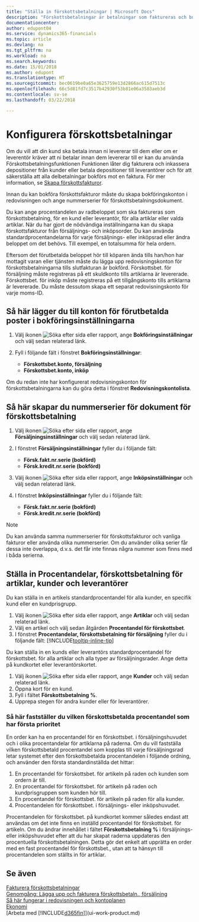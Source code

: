 ```yaml
---
title: "Ställa in förskottsbetalningar | Microsoft Docs"
description: "Förskottsbetalningar är betalningar som faktureras och bokförs för en försäljnings- eller inköpsorder före slutfaktureringen. Du kan till exempel kräva en deposition innan du tillverkar artiklar mot order eller också kan du kräva betalning innan du levererar artiklar till en kund. Med hjälp av funktionen för förskottsbetalning kan du fakturera och inkassera depositioner från kunder eller betala depositioner till leverantörer. På så sätt kan du se till att alla betalningar bokförs mot en faktura."
documentationcenter: 
author: edupont04
ms.service: dynamics365-financials
ms.topic: article
ms.devlang: na
ms.tgt_pltfrm: na
ms.workload: na
ms.search.keywords: 
ms.date: 15/01/2018
ms.author: edupont
ms.translationtype: HT
ms.sourcegitcommit: bec0619be0a65e3625759e13d2866ac615d7513c
ms.openlocfilehash: 66c5d81fd7c3517b42930f53b81e06a3583aeb3d
ms.contentlocale: sv-se
ms.lasthandoff: 03/22/2018

---
```

# <a name="set-up-prepayments"></a>Konfigurera förskottsbetalningar
Om du vill att din kund ska betala innan ni levererar till dem eller om er leverentör kräver att ni betalar innan dem levererar till er kan du använda Förskottsbetalningsfunktionen Funktionen låter dig fakturera och inkassera depositioner från kunder eller betala depositioner till leverantörer och för att säkerställa att alla delbetalningar bokförs mot en faktura. För mer information, se [Skapa förskottsfakturor](finance-how-to-create-prepayment-invoices.md).

Innan du kan bokföra förskottsfakturor måste du skapa bokföringskonton i redovisningen och ange nummerserier för förskottsbetalningsdokument.  

Du kan ange procentandelen av radbeloppet som ska faktureras som förskottsbetalning, för en kund eller leverantör, för alla artiklar eller valda artiklar. När du har gjort de nödvändiga inställningarna kan du skapa förskottsfakturor från försäljnings- och inköpsorder. Du kan använda standardprocentandelarna för varje försäljnings- eller inköpsrad eller ändra beloppet om det behövs. Till exempel, en totalsumma för hela ordern.  

Eftersom det förutbetalda beloppet hör till köparen ända tills han/hon har mottagit varan eller tjänsten måste du lägga upp redovisningskonton för förskottsbetalningarna tills slutfakturan är bokförd. Förskottsbet. för försäljning måste registreras på ett skuldkonto tills artiklarna är levererade. Förskottsbet. för inköp måste registreras på ett tillgångskonto tills artiklarna är levererade. Du måste dessutom skapa ett separat redovisningskonto för varje moms-ID.

## <a name="to-add-prepayment-accounts-to-the-general-posting-setup"></a>Så här lägger du till konton för förutbetalda poster i bokföringsinställningarna  

1. Välj ikonen ![Söka efter sida eller rapport](media/ui-search/search_small.png "Ikonen Söka efter sida eller rapport"), ange **Bokföringsinställningar** och välj sedan relaterad länk.
2. Fyll i följande fält i fönstret **Bokföringsinställningar**:  

    - **Förskottsbet.konto, försäljning**  
    - **Förskottsbet.konto, inköp**  

Om du redan inte har konfigurerat redovisningskonton för förskottsbetalningarna kan du göra detta i fönstret **Redovisningskontolista**.  

## <a name="to-set-up-number-series-for-prepayment-documents"></a>Så här skapar du nummerserier för dokument för förskottsbetalning  

1. Välj ikonen ![Söka efter sida eller rapport](media/ui-search/search_small.png "Ikonen Söka efter sida eller rapport"), ange **Försäljningsinställningar** och välj sedan relaterad länk.
2. I fönstret **Försäljningsinställningar** fyller du i följande fält:  

   - **Försk.fakt.nr.serie (bokförd)**
   - **Försk.kredit.nr.serie (bokförd)**

1. Välj ikonen ![Söka efter sida eller rapport](media/ui-search/search_small.png "Ikonen Söka efter sida eller rapport"), ange **Inköpsinställningar** och välj sedan relaterad länk.
2. I fönstret **Inköpsinställningar** fyller du i följande fält:

    - **Försk.fakt.nr.serie (bokförd)**
    - **Försk.kredit.nr.serie (bokförd)**

> [!NOTE]  
>  Du kan använda samma nummerserier för förskottsfakturor och vanliga fakturor eller använda olika nummerserier. Om du använder olika serier får dessa inte överlappa, d.v.s. det får inte finnas några nummer som finns med i båda serierna.  

## <a name="to-set-up-prepayment-percentages-for-items-customers-and-vendors"></a>Ställa in Procentandelar, förskottsbetalning för artiklar, kunder och leverantörer  
Du kan ställa in en artikels standardprocentandel för alla kunder, en specifik kund eller en kundprisgrupp.  

1. Välj ikonen ![Söka efter sida eller rapport](media/ui-search/search_small.png "Ikonen Söka efter sida eller rapport"), ange **Artiklar** och välj sedan relaterad länk.
2. Välj en artikel och välj sedan åtgärden **Procentandel för förskottsbet**.  
3. I fönstret **Procentandelar, förskottsbetalning för försäljning** fyller du i följande fält: [!INCLUDE[tooltip-inline-tip](includes/tooltip-inline-tip_md.md)]

Du kan ställa in en kunds eller leverantörs standardprocentandel för förskottsbet. för alla artiklar och alla typer av försäljningsrader. Ange detta på kundkortet eller leverantörskortet.

1. Välj ikonen ![Söka efter sida eller rapport](media/ui-search/search_small.png "Ikonen Söka efter sida eller rapport"), ange **Kunder** och välj sedan relaterad länk.
2. Öppna kort för en kund.
3. Fyll i fältet **Förskottsbetalning %**.
4. Upprepa stegen för andra kunder eller för leverantörer.  

### <a name="to-determine-which-prepayment-percentage-has-first-priority"></a>Så här fastställer du vilken förskottsbetalda procentandel som har första prioritet  
En order kan ha en procentandel för en förskottsbet. i försäljningshuvudet och i olika procentandelar för artiklarna på raderna. Om du vill fastställa vilken förskottsbetald procentandel som kopplas till varje försäljningsrad letar systemet efter den förskottsbetalda procentandelen i följande ordning, och använder den första standardinställda det hittar:  
1. En procentandel för förskottsbet. för artikeln på raden och kunden som ordern är till.  
2. En procentandel för förskottsbet. för artikeln på raden och kundprisgruppen som kunden hör till.  
3. En procentandel för förskottsbet. för artikeln på raden för alla kunder.  
4. Procentandelen för förskottsbet. i försäljnings- eller inköpshuvudet.  

Procentandelen för förskottsbet. på kundkortet kommer således endast att användas om det inte finns en inställd procentandel för förskottsbet. för artikeln. Om du ändrar innehållet i fältet **Förskottsbetalning %** i försäljnings- eller inköpshuvudet efter att du har skapat raderna uppdateras den procentuella förskottsbetalningen. Detta gör det enkelt att upprätta en order med en fast procentandel för förskottsbet., utan att ta hänsyn till procentandelen som ställts in för artiklar.

## <a name="see-also"></a>Se även  
[Fakturera förskottsbetalningar](finance-invoice-prepayments.md)  
[Genomgång: Lägga upp och fakturera förskottsbetaln., försäljning](walkthrough-setting-up-and-invoicing-sales-prepayments.md)  
[Så här fungerar i redovisningen och kontoplanen](finance-general-ledger.md)  
[Ekonomi](finance.md)  
[Arbeta med [!INCLUDE[d365fin](includes/d365fin_md.md)]](ui-work-product.md)

